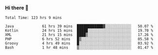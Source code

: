 ### Hi there 👋

<!--START_SECTION:waka-->

```text
Total Time: 123 hrs 9 mins

Java             61 hrs 39 mins  ████████████▓░░░░░░░░░░░░   50.07 %
Kotlin           24 hrs 15 mins  █████░░░░░░░░░░░░░░░░░░░░   19.70 %
XML              21 hrs 15 mins  ████▒░░░░░░░░░░░░░░░░░░░░   17.26 %
PHP              6 hrs 52 mins   █▒░░░░░░░░░░░░░░░░░░░░░░░   05.58 %
Groovy           4 hrs 49 mins   █░░░░░░░░░░░░░░░░░░░░░░░░   03.92 %
Bash             1 hr 48 mins    ▒░░░░░░░░░░░░░░░░░░░░░░░░   01.47 %
```

<!--END_SECTION:waka-->

<!--
**AndroidLion48/AndroidLion48** is a ✨ _special_ ✨ repository because its `README.md` (this file) appears on your GitHub profile.

Here are some ideas to get you started:

- 🔭 I’m currently working on becoming a full time professional software developer for Android Mobile Applications
- 🌱 I’m currently learning Kotlin, Jetpack Compose, and Android Studio.
- 👯 I’m looking to collaborate on Mobile Applications
- 🤔 I’m looking for help with career advancement.
- 💬 Ask me about my journey in entering the Software Development Industry
- 📫 How to reach me: Here
- 😄 Pronouns: Him
- ⚡ Fun fact: Something
-->
